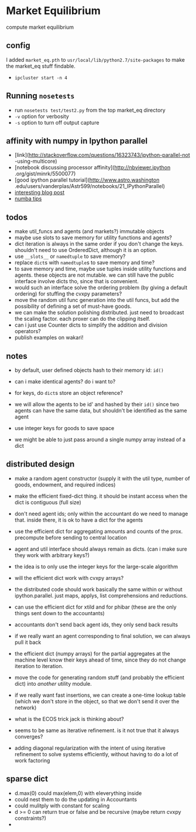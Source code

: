 # Market Equilibrium
compute market equilibrium

## config
I added `market_eq.pth` to `usr/local/lib/python2.7/site-packages` to make
the market_eq stuff findable.
- `ipcluster start -n 4`

## Running `nosetests`
- run `nosetests test/test2.py` from the top market_eq directory
- `-v` option for verbosity
- `-s` option to turn off output capture

## affinity with numpy in Ipython parallel
- [link](http://stackoverflow.com/questions/16323743/ipython-parallel-not
-using-multicore)
- [notebook discussing processor affinity](http://nbviewer.ipython
.org/gist/minrk/5500077)
- [good ipython parallel tutorial](http://www.astro.washington
.edu/users/vanderplas/Astr599/notebooks/21_IPythonParallel)
- [interesting blog post](http://continuum.io/blog/ipcluster-wakari-intro)
- [numba tips](http://continuum.io/blog/numba-tips)


## todos
- make util_funcs and agents (and markets?) immutable objects
- maybe use slots to save memory for utility functions and agents?
- dict iteration is always in the same order if you don't change the keys. 
shouldn't need to use OrderedDict, although it is an option.
- use `__slots__` or `namedtuple` to save memory?
- replace `dict`s with `namedtuple`s to save memory and time?
- to save memory and time, maybe use tuples inside utility functions and 
agents. these objects are not mutable. we can still have the public
interface involve dicts tho, since that is convenient.
- would such an interface solve the ordering problem (by giving a default 
ordering) for stuffing the cvxpy parameters?
- move the random util func generation into the util funcs, but add
the possibility of defining a set of must-have goods.
- we can make the solution polishing distributed. just need to broadcast the
 scaling factor. each proxer can do the clipping itself.
 - can i just use Counter dicts to simplify the addition and division 
 operators?
 - publish examples on wakari!


## notes
- by default, user defined objects hash to their memory id: `id()`
- can i make identical agents? do i want to?
- for keys, do `dict`s store an object reference?

- we will allow the agents to be id' and hashed by their `id()` since
two agents can have the same data, but shouldn't be identified as the same 
agent
- use integer keys for goods to save space
- we might be able to just pass around a single numpy array instead of a dict




## distributed design
- make a random agent constructor (supply it with the util type, 
number of goods, endowment, and required indices)
- make the efficient fixed-dict thing. it should be instant access when the 
dict is contiguous (full size)
- don't need agent ids; only within the accountant do we need to manage that.
inside there, it is ok to have a dict for the agents
- use the efficient dict for aggregating amounts and counts of the prox. 
precompute before sending to central location
- agent and util interface should always remain as dicts. (can i make sure 
they work with arbitrary keys?)
- the idea is to only use the integer keys for the large-scale algorithm
- will the efficient dict work with cvxpy arrays?
- the distributed code should work basically the same within or without 
ipython.parallel. just maps, applys, list comprehensions and reductions.
- can use the efficient dict for xtild and for phibar (these are the only
things sent down to the accountants)
- accountants don't send back agent ids, they only send back results
- if we really want an agent corresponding to final solution, 
we can always pull it back
- the efficient dict (numpy arrays) for the partial aggregates at the machine
level know their keys ahead of time, since they do not change iteration to 
iteration.
- move the code for generating random stuff (and probably the efficient dict)
into *another* utility module.
- if we really want fast insertions, we can create a one-time lookup table
(which we don't store in the object, so that we don't send it over the network)

- what is the ECOS trick jack is thinking about?
- seems to be same as iterative refinement. is it not true that it always 
converges?
- adding diagonal regularization with the intent of using iterative refinement
to solve systems efficiently, without having to do a lot of work factoring


## sparse dict
- d.max(0) could max(elem,0) with eleverything inside
- could nest them to do the updating in Accountants
- could mulitply with constant for scaling
- d >= 0 can return true or false and be recursive (maybe return cvxpy 
constraints?)
- 
